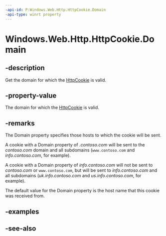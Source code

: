 ```yaml
---
-api-id: P:Windows.Web.Http.HttpCookie.Domain
-api-type: winrt property
---
```


<!-- Property syntax
public string Domain { get; }
-->

# Windows.Web.Http.HttpCookie.Domain

## -description
Get the domain for which the [HttpCookie](httpcookie.md) is valid.

## -property-value
The domain for which the [HttpCookie](httpcookie.md) is valid.

## -remarks
The Domain property specifies those hosts to which the cookie will be sent.

A cookie with a Domain property of *.contoso.com* will be sent to the *contoso.com* domain and all subdomains (`www.contoso.com` and *info.contoso.com*, for example).

A cookie with a Domain property of *info.contoso.com* will not be sent to *contoso.com* or `www.contoso.com`, but will be sent to *info.contoso.com* and all subdomains (*uk.info.contoso.com* and *us.info.contoso.com*, for example).

The default value for the Domain property is the host name that this cookie was received from.

## -examples

## -see-also
